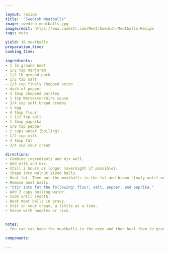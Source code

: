 ```yaml
---

layout: recipe
title:  "Swedish Meatballs"
image: swedish-meatballs.jpg
imagecredit: https://www.cookstr.com/Meat/Swedish-Meatballs-Recipe
tags: main

yield: 18 meatballs
preparation_time: 
cooking_time:

ingredients:
- 1 lb ground beef
- 1/2 tsp marjoram
- 1/2 lb ground pork
- 1/2 tsp salt
- 1/3 cup finely chopped onion
- dash of pepper
- 3 tbsp chopped parsley
- 1 tsp Worcestershire sauce
- 3/4 cup soft bread crumbs
- 1 egg
- 4 tbsp flour
- 1 1/2 tsp salt
- 1 tbsp paprika
- 1/8 tsp pepper
- 2 cups water (boiling)
- 1/2 cup milk
- 4 tbsp fat
- 3/4 cup sour cream

directions:
- Combine ingredients and mix well.
- Add milk and mix. 
- Chill 2 hours or longer (overnight if possible).
- Shape into walnut sized balls.
- Heat fat. Then put the meatballs in the fat and brown slowly until well done.
- Remove meat balls.
- "Stir into fat the following: flour, salt, pepper, and paprika."
- Add 2 cups boiling water.
- Cook until smooth.
- Heat meat balls in gravy.
- Stir in sour cream, a little at a time.
- Serve with noodles or rice.


notes:
- You can can bake the meatballs in the oven and then heat them in gravy after. If making larger meatballs, bake for 20 minutes at 350°F.

components:

---
```


